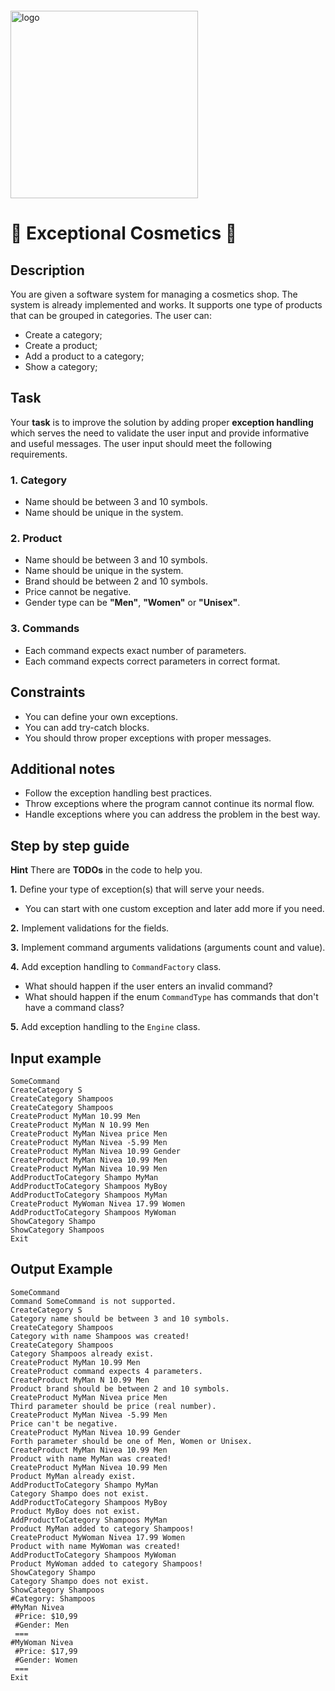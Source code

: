 <img src="https://webassets.telerikacademy.com/images/default-source/logos/telerik-academy.svg" alt="logo" width="300px" style="margin-top: 20px;"/>

# 👄 Exceptional Cosmetics 👄

## Description
You are given a software system for managing a cosmetics shop. The system is already implemented and works. It supports one type of products that can be grouped in categories. The user can:
- Create a category;
- Create a product;
- Add a product to a category;
- Show a category;

## Task
Your **task** is to improve the solution by adding proper **exception handling** which serves the need to validate the user input and provide informative and useful messages. The user input should meet the following requirements.

### 1. Category
- Name should be between 3 and 10 symbols.
- Name should be unique in the system.

### 2. Product
- Name should be between 3 and 10 symbols.
- Name should be unique in the system.
- Brand should be between 2 and 10 symbols.
- Price cannot be negative.
- Gender type can be **"Men"**, **"Women"** or **"Unisex"**.

### 3. Commands
- Each command expects exact number of parameters.
- Each command expects correct parameters in correct format.

## Constraints
- You can define your own exceptions.
- You can add try-catch blocks.
- You should throw proper exceptions with proper messages.

## Additional notes
- Follow the exception handling best practices.
- Throw exceptions where the program cannot continue its normal flow.
- Handle exceptions where you can address the problem in the best way.

## Step by step guide

**Hint** There are **TODOs** in the code to help you.

**1.** Define your type of exception(s) that will serve your needs.

- You can start with one custom exception and later add more if you need.

**2.** Implement validations for the fields.

**3.** Implement command arguments validations (arguments count and value).

**4.** Add exception handling to `CommandFactory` class.

- What should happen if the user enters an invalid command?
- What should happen if the enum `CommandType` has commands that don't have a command class?

**5.** Add exception handling to the `Engine` class.

## Input example

```
SomeCommand
CreateCategory S
CreateCategory Shampoos
CreateCategory Shampoos
CreateProduct MyMan 10.99 Men
CreateProduct MyMan N 10.99 Men
CreateProduct MyMan Nivea price Men
CreateProduct MyMan Nivea -5.99 Men
CreateProduct MyMan Nivea 10.99 Gender
CreateProduct MyMan Nivea 10.99 Men
CreateProduct MyMan Nivea 10.99 Men
AddProductToCategory Shampo MyMan
AddProductToCategory Shampoos MyBoy
AddProductToCategory Shampoos MyMan
CreateProduct MyWoman Nivea 17.99 Women
AddProductToCategory Shampoos MyWoman
ShowCategory Shampo
ShowCategory Shampoos
Exit
```

## Output Example

```
SomeCommand
Command SomeCommand is not supported.
CreateCategory S
Category name should be between 3 and 10 symbols.
CreateCategory Shampoos
Category with name Shampoos was created!
CreateCategory Shampoos
Category Shampoos already exist.
CreateProduct MyMan 10.99 Men
CreateProduct command expects 4 parameters.
CreateProduct MyMan N 10.99 Men
Product brand should be between 2 and 10 symbols.
CreateProduct MyMan Nivea price Men
Third parameter should be price (real number).
CreateProduct MyMan Nivea -5.99 Men
Price can't be negative.
CreateProduct MyMan Nivea 10.99 Gender
Forth parameter should be one of Men, Women or Unisex.
CreateProduct MyMan Nivea 10.99 Men
Product with name MyMan was created!
CreateProduct MyMan Nivea 10.99 Men
Product MyMan already exist.
AddProductToCategory Shampo MyMan
Category Shampo does not exist.
AddProductToCategory Shampoos MyBoy
Product MyBoy does not exist.
AddProductToCategory Shampoos MyMan
Product MyMan added to category Shampoos!
CreateProduct MyWoman Nivea 17.99 Women
Product with name MyWoman was created!
AddProductToCategory Shampoos MyWoman
Product MyWoman added to category Shampoos!
ShowCategory Shampo
Category Shampo does not exist.
ShowCategory Shampoos
#Category: Shampoos
#MyMan Nivea
 #Price: $10,99
 #Gender: Men
 ===
#MyWoman Nivea
 #Price: $17,99
 #Gender: Women
 ===
Exit
```
